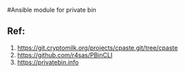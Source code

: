 #Ansible module for private bin

## Ref: 
1. https://git.cryptomilk.org/projects/cpaste.git/tree/cpaste
2. https://github.com/r4sas/PBinCLI
3. https://privatebin.info